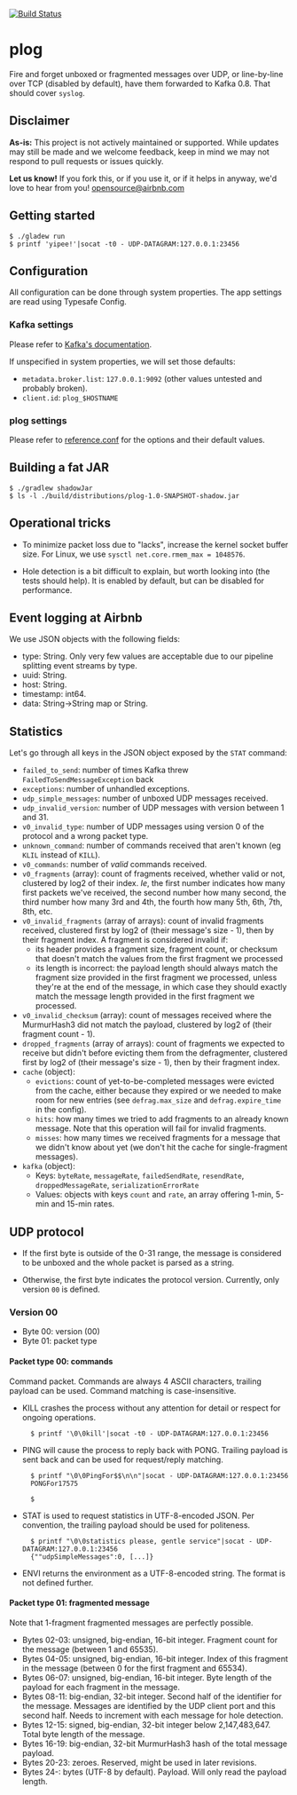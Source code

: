 [![Build Status](https://travis-ci.org/airbnb/plog.png?branch=master)](https://travis-ci.org/airbnb/plog)

# plog

Fire and forget unboxed or fragmented messages over UDP, or line-by-line over TCP (disabled by default), have them forwarded to Kafka 0.8.
That should cover `syslog`.

## Disclaimer

**As-is:** This project is not actively maintained or supported.
While updates may still be made and we welcome feedback, keep in mind we may not respond to pull requests or issues quickly.

**Let us know!** If you fork this, or if you use it, or if it helps in anyway, we'd love to hear from you! opensource@airbnb.com

## Getting started

    $ ./gladew run
    $ printf 'yipee!'|socat -t0 - UDP-DATAGRAM:127.0.0.1:23456

## Configuration

All configuration can be done through system properties.
The app settings are read using Typesafe Config.

### Kafka settings

Please refer to [Kafka's documentation](http://kafka.apache.org/08/configuration.html).

If unspecified in system properties, we will set those defaults:
- `metadata.broker.list`: `127.0.0.1:9092` (other values untested and probably broken).
- `client.id`: `plog_$HOSTNAME`

### plog settings

Please refer to [reference.conf](src/main/resources/reference.conf) for the options and their default values.

## Building a fat JAR

    $ ./gradlew shadowJar
    $ ls -l ./build/distributions/plog-1.0-SNAPSHOT-shadow.jar

## Operational tricks

- To minimize packet loss due to "lacks", increase the kernel socket buffer size. For Linux, we use `sysctl net.core.rmem_max = 1048576`.

- Hole detection is a bit difficult to explain, but worth looking into (the tests should help).
  It is enabled by default, but can be disabled for performance.

## Event logging at Airbnb

We use JSON objects with the following fields:

- type: String. Only very few values are acceptable due to our pipeline splitting event streams by type.
- uuid: String.
- host: String.
- timestamp: int64.
- data: String→String map or String.

## Statistics

Let's go through all keys in the JSON object exposed by the `STAT` command:

- `failed_to_send`: number of times Kafka threw `FailedToSendMessageException` back
- `exceptions`: number of unhandled exceptions.
- `udp_simple_messages`: number of unboxed UDP messages received.
- `udp_invalid_version`: number of UDP messages with version between 1 and 31.
- `v0_invalid_type`: number of UDP messages using version 0 of the protocol and a wrong packet type.
- `unknown_command`: number of commands received that aren't known (eg `KLIL` instead of `KILL`).
- `v0_commands`: number of *valid* commands received.
- `v0_fragments` (array): count of fragments received, whether valid or not,
  clustered by log2 of their index.
  *Ie*, the first number indicates how many first packets we've received,
  the second number how many second,
  the third number how many 3rd and 4th,
  the fourth how many 5th, 6th, 7th, 8th, etc.
- `v0_invalid_fragments` (array of arrays): count of invalid fragments received,
  clustered first by log2 of (their message's size - 1), then by their fragment index.
  A fragment is considered invalid if:
  - its header provides a fragment size, fragment count, or checksum that doesn't match the values
    from the first fragment we processed
  - its length is incorrect: the payload length should always match the fragment size provided in
    the first fragment we processed, unless they're at the end of the message, in which case they
    should exactly match the message length provided in the first fragment we processed.
- `v0_invalid_checksum` (array): count of messages received where the MurmurHash3 did not match the
  payload, clustered by log2 of (their fragment count - 1).
- `dropped_fragments` (array of arrays): count of fragments we expected to
  receive but didn't before evicting them from the defragmenter,
  clustered first by log2 of (their message's size - 1), then by their fragment index.
- `cache` (object):
  - `evictions`: count of yet-to-be-completed messages were evicted from the cache,
    either because they expired or we needed to make room for new entries
    (see `defrag.max_size` and `defrag.expire_time` in the config).
  - `hits`: how many times we tried to add fragments to an already known message.
    Note that this operation will fail for invalid fragments.
  - `misses`: how many times we received fragments for a message that we didn't know about yet
    (we don't hit the cache for single-fragment messages).
- `kafka` (object):
  - Keys: `byteRate`, `messageRate`, `failedSendRate`, `resendRate`, `droppedMessageRate`, `serializationErrorRate`
  - Values: objects with keys `count` and `rate`, an array offering 1-min, 5-min and 15-min rates.

## UDP protocol

- If the first byte is outside of the 0-31 range, the message is considered to be unboxed and the whole packet is parsed as a string.

- Otherwise, the first byte indicates the protocol version. Currently, only version `00` is defined.

### Version 00

- Byte 00: version (00)
- Byte 01: packet type


#### Packet type 00: commands

Command packet. Commands are always 4 ASCII characters, trailing payload can be used. Command matching is case-insensitive.

- KILL crashes the process without any attention for detail or respect for ongoing operations.

        $ printf '\0\0kill'|socat -t0 - UDP-DATAGRAM:127.0.0.1:23456

- PING will cause the process to reply back with PONG. Trailing payload is sent back and can be used for request/reply matching.

        $ printf "\0\0PingFor$$\n\n"|socat - UDP-DATAGRAM:127.0.0.1:23456
        PONGFor17575
        
        $

- STAT is used to request statistics in UTF-8-encoded JSON. Per convention, the trailing payload should be used for politeness.

        $ printf "\0\0statistics please, gentle service"|socat - UDP-DATAGRAM:127.0.0.1:23456
        {""udpSimpleMessages":0, [...]}

- ENVI returns the environment as a UTF-8-encoded string. The format is not defined further.

#### Packet type 01: fragmented message

Note that 1-fragment fragmented messages are perfectly possible.

- Bytes 02-03: unsigned, big-endian, 16-bit integer. Fragment count for the message (between 1 and 65535).
- Bytes 04-05: unsigned, big-endian, 16-bit integer. Index of this fragment in the message (between 0 for the first fragment and 65534).
- Bytes 06-07: unsigned, big-endian, 16-bit integer. Byte length of the payload for each fragment in the message.
- Bytes 08-11: big-endian, 32-bit integer. Second half of the identifier for the message.
               Messages are identified by the UDP client port and this second half.
               Needs to increment with each message for hole detection.
- Bytes 12-15: signed, big-endian, 32-bit integer below 2,147,483,647. Total byte length of the message.
- Bytes 16-19: big-endian, 32-bit MurmurHash3 hash of the total message payload.
- Bytes 20-23: zeroes. Reserved, might be used in later revisions.
- Bytes 24-: bytes (UTF-8 by default). Payload. Will only read the payload length.
